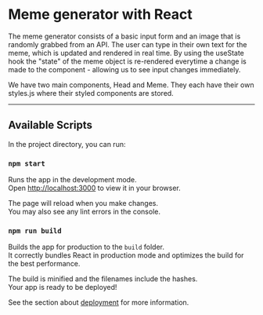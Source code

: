 
# Meme generator with React

The meme generator consists of a basic input form and an image that is randomly grabbed from an API.
The user can type in their own text for the meme, which is updated and rendered in real time. By using the
useState hook the "state" of the meme object is re-rendered everytime a change is made to the component - allowing
us to see input changes immediately.

We have two main components, Head and Meme. They each have their own styles.js where their styled components
are stored.



-------------------------



## Available Scripts

In the project directory, you can run:

### `npm start`

Runs the app in the development mode.\
Open [http://localhost:3000](http://localhost:3000) to view it in your browser.

The page will reload when you make changes.\
You may also see any lint errors in the console.

### `npm run build`

Builds the app for production to the `build` folder.\
It correctly bundles React in production mode and optimizes the build for the best performance.

The build is minified and the filenames include the hashes.\
Your app is ready to be deployed!

See the section about [deployment](https://facebook.github.io/create-react-app/docs/deployment) for more information.
